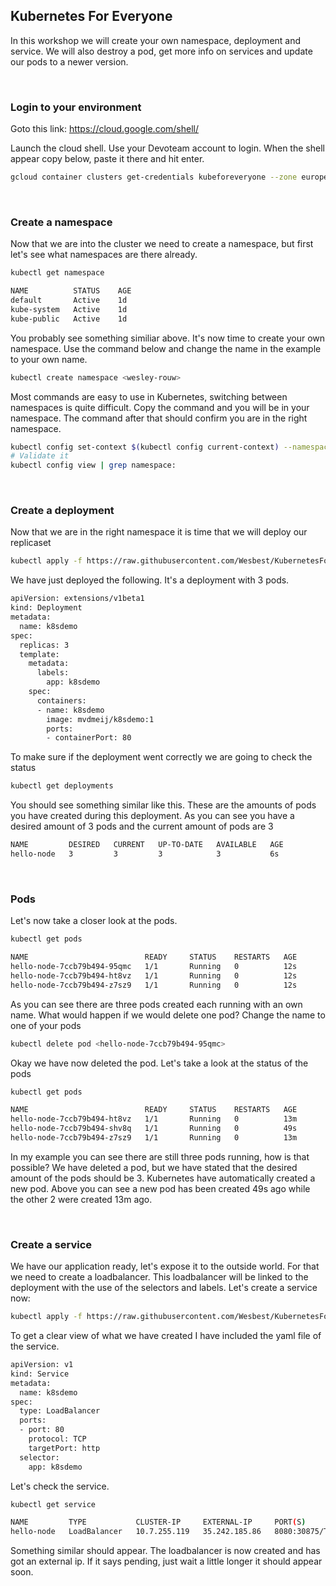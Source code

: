  Kubernetes For Everyone
-----------------------

In this workshop we will create your own namespace, deployment and service. We will also destroy a pod, get more info on services and update our pods to a newer version.

&nbsp;
###  Login to your environment
Goto this link: https://cloud.google.com/shell/

Launch the cloud shell. Use your Devoteam account to login. When the shell appear copy below, paste it there and hit enter.
```bash
gcloud container clusters get-credentials kubeforeveryone --zone europe-west2-a --project dulcet-provider-225307
```

&nbsp;
### Create a namespace
Now that we are into the cluster we need to create a namespace, but first let's see what namespaces are there already.

```bash
kubectl get namespace
```
```bash
NAME          STATUS    AGE
default       Active    1d
kube-system   Active    1d
kube-public   Active    1d
```

You probably see something similiar above. It's now time to create your own namespace. Use the command below and change the name in the example to your own name.

```bash
kubectl create namespace <wesley-rouw>
```
Most commands are easy to use in Kubernetes, switching between namespaces is quite difficult. Copy the command and you will be in your namespace. The command after that should confirm you are in the right namespace.

```bash
kubectl config set-context $(kubectl config current-context) --namespace=wesley-rouw
# Validate it
kubectl config view | grep namespace:
```

&nbsp;
### Create a deployment
Now that we are in the right namespace it is time that we will deploy our replicaset

```bash
kubectl apply -f https://raw.githubusercontent.com/Wesbest/KubernetesForEveryone/master/Training/kubernetes_deployment1.yaml
````
We have just deployed the following. It's a deployment with 3 pods. 
```bash
apiVersion: extensions/v1beta1
kind: Deployment
metadata:
  name: k8sdemo
spec:
  replicas: 3
  template:
    metadata:
      labels:
        app: k8sdemo
    spec:
      containers:
      - name: k8sdemo
        image: mvdmeij/k8sdemo:1
        ports:
        - containerPort: 80
```

To make sure if the deployment went correctly we are going to check the status

```bash
kubectl get deployments
```
You should see something similar like this. These are the amounts of pods you have created during this deployment. As you can see you have a desired amount of 3 pods and the current amount of pods are 3

```bash
NAME         DESIRED   CURRENT   UP-TO-DATE   AVAILABLE   AGE
hello-node   3         3         3            3           6s
```
&nbsp;
### Pods
Let's now take a closer look at the pods. 
```bash
kubectl get pods
```

```bash
NAME                          READY     STATUS    RESTARTS   AGE
hello-node-7ccb79b494-95qmc   1/1       Running   0          12s
hello-node-7ccb79b494-ht8vz   1/1       Running   0          12s
hello-node-7ccb79b494-z7sz9   1/1       Running   0          12s
```
As you can see there are three pods created each running with an own name. What would happen if we would delete one pod? Change the name to one of your pods

```bash
kubectl delete pod <hello-node-7ccb79b494-95qmc>
```

Okay we have now deleted the pod. Let's take a look at the status of the pods

```bash
kubectl get pods
```

```bash
NAME                          READY     STATUS    RESTARTS   AGE
hello-node-7ccb79b494-ht8vz   1/1       Running   0          13m
hello-node-7ccb79b494-shv8q   1/1       Running   0          49s
hello-node-7ccb79b494-z7sz9   1/1       Running   0          13m
```
In my example you can see there are still three pods running, how is that possible? We have deleted a pod, but we have stated that the desired amount of the pods should be 3. Kubernetes have automatically created a new pod. Above you can see a new pod has been created 49s ago while the other 2 were created 13m ago. 

&nbsp;
### Create a service
We have our application ready, let's expose it to the outside world. For that we need to create a loadbalancer. This loadbalancer will be linked to the deployment with the use of the selectors and labels. Let's create a service now:

```bash
kubectl apply -f https://raw.githubusercontent.com/Wesbest/KubernetesForEveryone/master/Training/kubernetes_service1.yaml
```
To get a clear view of what we have created I have included the yaml file of the service. 

```bash
apiVersion: v1
kind: Service
metadata:
  name: k8sdemo
spec:
  type: LoadBalancer
  ports:  
  - port: 80
    protocol: TCP
    targetPort: http
  selector:
    app: k8sdemo
```
Let's check the service.

```bash
kubectl get service
```

```bash
NAME         TYPE           CLUSTER-IP     EXTERNAL-IP     PORT(S)          AGE
hello-node   LoadBalancer   10.7.255.119   35.242.185.86   8080:30875/TCP   1m
```
Something similar should appear. The loadbalancer is now created and has got an external ip. If it says pending, just wait a little longer it should appear soon.
